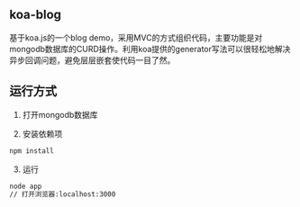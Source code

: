 ## koa-blog
基于koa.js的一个blog demo，采用MVC的方式组织代码，主要功能是对mongodb数据库的CURD操作。利用koa提供的generator写法可以很轻松地解决异步回调问题，避免层层嵌套使代码一目了然。

## 运行方式

 1. 打开mongodb数据库
 
 2. 安装依赖项
 ```sh
 npm install
 ```
 3. 运行
 
 ```sh
 node app
 // 打开浏览器:localhost:3000
 ```

